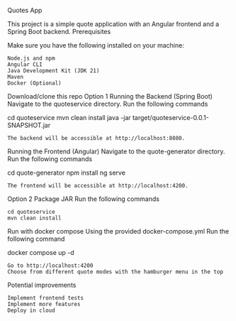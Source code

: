 Quotes App

This project is a simple quote application with an Angular frontend and a Spring Boot backend.
Prerequisites

Make sure you have the following installed on your machine:

    Node.js and npm
    Angular CLI
    Java Development Kit (JDK 21)
    Maven
    Docker (Optional)

Download/clone this repo
Option 1
Running the Backend (Spring Boot)
Navigate to the quoteservice directory.
Run the following commands

cd quoteservice
mvn clean install
java -jar target/quoteservice-0.0.1-SNAPSHOT.jar

    The backend will be accessible at http://localhost:8080.

Running the Frontend (Angular)
  Navigate to the quote-generator directory.
Run the following commands

cd quote-generator
npm install
ng serve

    The frontend will be accessible at http://localhost:4200.

Option 2
Package JAR
Run the following commands

    cd quoteservice
    mvn clean install

Run with docker compose
Using the provided docker-compose.yml
Run the following command

docker compose up -d

    Go to http://localhost:4200
    Choose from different quote modes with the hamburger menu in the top

Potential improvements

    Implement frontend tests
    Implement more features
    Deploy in cloud
    
